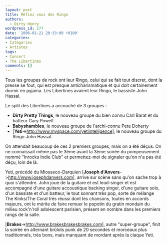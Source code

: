 ```yaml
---
layout: post
title: Méfiez vous des Ringo
authors:
  - Dirty Henry
wordpress_id: 277
date: '2006-01-21 20:33:00 +0100'
categories:
- Catégories
- Artistes
tags:
- Concert
- The Libertines
comments: []
---
```

Tous les groupes de rock ont leur Ringo, celui qui se fait tout discret, dont la presse se fout, qui est presque anticharismatique et qui doit certainement dormir en pyjama. Les Libertines avaient leur Ringo, le bassiste John Hassal.

Le split des Libertines a accouché de 3 groupes :
- __Dirty Pretty Things__, le nouveau groupe du bien connu Carl Barat et du batteur Gary Powell
- __Babyshambles__, le nouveau groupe de l'archi-connu Pete Doherty
- [__Yeti__->http://www.myspace.com/yetiintelligence], le nouveau groupe du Ringo John Hassal.

On attendait beaucoup de ces 2 premiers groupes, mais on a été déçus. On ne connaissait même pas le 3ème avant la 3ème soirée du pompeusement nommé "Inrocks Indie Club" et permettez-moi de signaler qu'on n'a pas été déçu, loin de là.

Yeti, précédé du Miosseco-Darquien [__Joseph d'Anvers__->http://www.josephdanvers.com], arrive sur scène sans qu'on sache trop à quoi s'attendre. John joue de la guitare et est lead-singer et est accompagné d'une guitare accoustique backing singer, d'une guitare solo, d'un bassiste et d'un batteur, le tout sonnant très pop, sorte de mélange The Kinks/The Coral très réussi dont les chansons, toutes en accords majeurs, ont le mérite de faire remuer le popotin du gratin mondain du milieu rock'n'roll adolescent parisien, présent en nombre dans les premiers rangs de la salle.

[__Brakes__->http://www.brakesbrakesbrakes.com], autre "super-groupe", finit la soirée en alternant brûlots punk de 20 secondes et morceaux plus traditionnels, très bons, mais manquant de mordant après la claque Yeti.
